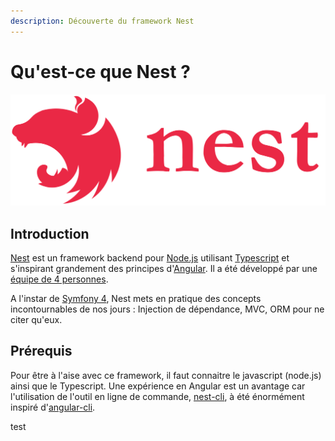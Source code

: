 ```yaml
---
description: Découverte du framework Nest
---
```


# Qu'est-ce que Nest ?

![](.gitbook/assets/nest.svg)

## Introduction

[Nest](https://nestjs.com/) est un framework backend pour [Node.js](https://nodejs.org/en/) utilisant [Typescript](https://www.typescriptlang.org/) et s'inspirant grandement des principes d'[Angular](https://angular.io/). Il a été développé par une [équipe de 4 personnes](https://github.com/orgs/nestjs/people).

A l'instar de [Symfony 4](https://symfony.com/4), Nest mets en pratique des concepts incontournables de nos jours : Injection de dépendance, MVC, ORM pour ne citer qu'eux.

## Prérequis

Pour être à l'aise avec ce framework, il faut connaitre le javascript \(node.js\) ainsi que le Typescript. Une expérience en Angular est un avantage car l'utilisation de l'outil en ligne de commande, [nest-cli](https://github.com/nestjs/nest-cli), à été énormément inspiré d'[angular-cli](https://cli.angular.io/).

test



